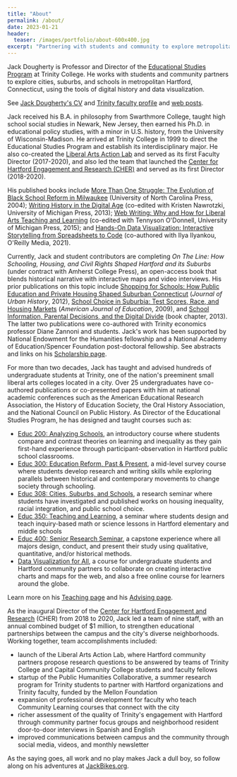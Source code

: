 ```yaml
---
title: "About"
permalink: /about/
date: 2023-01-21
header:
  teaser: /images/portfolio/about-600x400.jpg
excerpt: "Partnering with students and community to explore metropolitan Hartford through digital history and data visualization"
---
```

Jack Dougherty is Professor and Director of the [Educational Studies Program](http://trincoll.edu/educ) at Trinity College. He works with students and community partners to explore cities, suburbs, and schools in metropolitan Hartford, Connecticut, using the tools of digital history and data visualization.

See [Jack Dougherty's CV](https://bit.ly/cv-jack-dougherty) and [Trinity faculty profile](https://internet3.trincoll.edu/FacProfiles/default.aspx?fid=1004266&tid=0) and [web posts](https://jackdougherty.org/posts/).<a href rel="me" href="https://urbanists.social/@jackdougherty"></a><!-- Mastodon link-->

Jack received his B.A. in philosophy from Swarthmore College, taught high school social studies in Newark, New Jersey, then earned his Ph.D. in educational policy studies, with a minor in U.S. history, from the University of Wisconsin-Madison. He arrived at Trinity College in 1999 to direct the Educational Studies Program and establish its interdisciplinary major. He also co-created the [Liberal Arts Action Lab](http://action-lab.org) and served as its first Faculty Director (2017-2020), and also led the team that launched the [Center for Hartford Engagement and Research (CHER)](https://www.trincoll.edu/cher/) and served as its first Director (2018-2020).

His published books include [More Than One Struggle: The Evolution of Black School Reform in Milwaukee](http://uncpress.unc.edu/books/T-4956.html) (University of North Carolina Press, 2004); [Writing History in the Digital Age](https://muse.jhu.edu/book/27633) (co-edited with Kristen Nawrotzki, University of Michigan Press, 2013); [Web Writing: Why and How for Liberal Arts Teaching and Learning](https://muse.jhu.edu/book/52297) (co-edited with Tennyson O'Donnell, University of Michigan Press, 2015); and [Hands-On Data Visualization: Interactive Storytelling from Spreadsheets to Code](https://handsondataviz.org) (co-authored with Ilya Ilyankou, O'Reilly Media, 2021).

Currently, Jack and student contributors are completing *On The Line: How Schooling, Housing, and Civil Rights Shaped Hartford and its Suburbs* (under contract with Amherst College Press), an open-access book that blends historical narrative with interactive maps and video interviews. His prior publications on this topic include [Shopping for Schools: How Public Education and Private Housing Shaped Suburban Connecticut](https://doi.org/10.1177/0096144211427112) (*Journal of Urban History*, 2012), [School Choice in Suburbia: Test Scores, Race, and Housing Markets](http://digitalrepository.trincoll.edu/cssp_papers/1) (*American Journal of Education*, 2009), and [School Information, Parental Decisions, and the Digital Divide](https://books.google.com/books?id=x9AlDQAAQBAJ&lpg=PR1&pg=PA219) (book chapter, 2013). The latter two publications were co-authored with Trinity economics professor Diane Zannoni and students. Jack's work has been supported by National Endowment for the Humanities fellowship and a National Academy of Education/Spencer Foundation post-doctoral fellowship. See abstracts and links on his [Scholarship page](https://jackdougherty.org/scholarship/).

For more than two decades, Jack has taught and advised hundreds of undergraduate students at Trinity, one of the nation's preeminent small liberal arts colleges located in a city. Over 25 undergraduates have co-authored publications or co-presented papers with him at national academic conferences such as the American Educational Research Association, the History of Education Society, the Oral History Association, and the National Council on Public History. As Director of the Educational Studies Program, he has designed and taught courses such as:

- [Educ 200: Analyzing Schools](https://jackdougherty.org/teaching/#educ-200-analyzing-schools), an introductory course where students compare and contrast theories on learning and inequality as they gain first-hand experience through participant-observation in Hartford public school classrooms.
- [Educ 300: Education Reform, Past & Present](https://jackdougherty.org/teaching/#educ-300-education-reform-past--present), a mid-level survey course where students develop research and writing skills while exploring parallels between historical and contemporary movements to change society through schooling.
- [Educ 308: Cities, Suburbs, and Schools](https://jackdougherty.org/teaching/#educ-308-cities-suburbs-and-schools), a research seminar where students have investigated and published works on housing inequality, racial integration, and public school choice.
- [Educ 350: Teaching and Learning](https://jackdougherty.org/teaching/#educ-350-teaching-and-learning), a seminar where students design and teach inquiry-based math or science lessons in Hartford elementary and middle schools
- [Educ 400: Senior Research Seminar](https://jackdougherty.org/teaching/#educ-400-senior-research-seminar), a capstone experience where all majors design, conduct, and present their study using qualitative, quantitative, and/or historical methods.
- [Data Visualization for All](https://jackdougherty.org/teaching/#data-visualization-for-all), a course for undergraduate students and Hartford community partners to collaborate on creating interactive charts and maps for the web, and also a free online course for learners around the globe.

Learn more on his [Teaching page](https://jackdougherty.org/teaching/) and his [Advising page](https://jackdougherty.org/advising/).

As the inaugural Director of the [Center for Hartford Engagement and Research](https://www.trincoll.edu/cher/) (CHER) from 2018 to 2020, Jack led a team of nine staff, with an annual combined budget of $1 million, to strengthen educational partnerships between the campus and the city's diverse neighborhoods. Working together, team accomplishments included:
- launch of the Liberal Arts Action Lab, where Hartford community partners propose research questions to be answered by teams of Trinity College and Capital Community College students and faculty fellows
- startup of the Public Humanities Collaborative, a summer research program for Trinity students to partner with Hartford organizations and Trinity faculty, funded by the Mellon Foundation
- expansion of professional development for faculty who teach Community Learning courses that connect with the city
- richer assessment of the quality of Trinity's engagement with Hartford through community partner focus groups and neighborhood resident door-to-door interviews in Spanish and English
- improved communications between campus and the community through social media, videos, and monthly newsletter

As the saying goes, all work and no play makes Jack a dull boy, so follow along on his adventures at [JackBikes.org](http://jackbikes.org).
